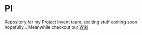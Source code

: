 # PI
Repository for my Project Invent team, exciting stuff coming soon hopefully...
Meanwhile checkout our [Wiki](./wiki)
